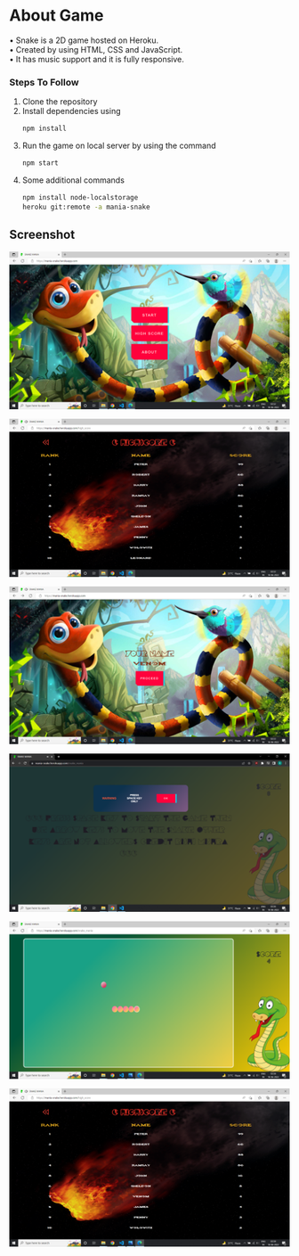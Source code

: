 # About Game
• Snake is a 2D game hosted on Heroku.<br>
• Created by using HTML, CSS and JavaScript.<br>
• It has music support and it is fully responsive.<br>

### Steps To Follow
1. Clone the repository
2. Install dependencies using 
    ```bash
    npm install
    ```
3. Run the game on local server by using the command
    ```bash
    npm start
    ```
4. Some additional commands
    ```bash
    npm install node-localstorage
    heroku git:remote -a mania-snake
    ````

## Screenshot

![image description](./Screenshots/Snake1.png) 

![image description](./Screenshots/Snake2.png) 

![image description](./Screenshots/Snake3.png) 

![image description](./Screenshots/Snake4.png) 

![image description](./Screenshots/Snake5.png) 

![image description](./Screenshots/Snake6.png) 

 